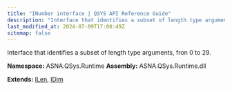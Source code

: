 ```yaml
---
title: "INumber interface | QSYS API Reference Guide"
description: "Interface that identifies a subset of length type arguments, fron 0 to 29. "
last_modified_at: 2024-07-09T17:00:49Z
sitemap: false
---
```


Interface that identifies a subset of length type arguments, fron 0 to 29.

**Namespace:** ASNA.QSys.Runtime
**Assembly:** ASNA.QSys.Runtime.dll

**Extends:** [ILen](/reference/runtime/qsys-runtime/i-len.html), [IDim](/reference/runtime/qsys-runtime/i-dim.html)
<br>
<br>
